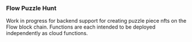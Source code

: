 ### Flow Puzzle Hunt

Work in progress for backend support for creating puzzle piece nfts on the Flow block chain.
Functions are each intended to be deployed independently as cloud functions.